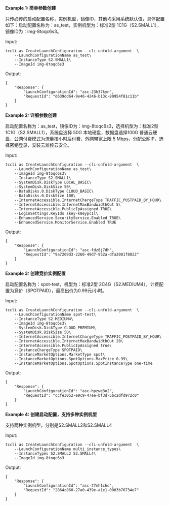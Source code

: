 **Example 1: 简单参数创建**

只传必传的启动配置名称，实例机型，镜像ID，其他均采用系统默认值，具体配置如下：启动配置名称为：as_test，实例机型为：标准2型 1C1G（S2.SMALL1），镜像ID为：img-8toqc6s3。

Input: 

```
tccli as CreateLaunchConfiguration --cli-unfold-argument  \
    --LaunchConfigurationName as_test\
    --InstanceType S2.SMALL1\
    --ImageId img-8toqc6s3
```

Output: 
```
{
    "Response": {
        "LaunchConfigurationId": "asc-23h37kyn",
        "RequestId": "d639dd64-9e46-4246-b13c-80954f81c11b"
    }
}
```

**Example 2: 详细参数创建**

启动配置名称为：as_test，镜像ID为：img-8toqc6s3，选择机型为：标准2型 1C1G（S2.SMALL1），系统盘选择 50G 本地硬盘，数据盘选择100G 普通云硬盘，公网付费模式为流量按小时后付费，外网带宽上限 5 Mbps，分配公网IP，选择密钥登录，安装云监控云安全。

Input: 

```
tccli as CreateLaunchConfiguration --cli-unfold-argument  \
    --LaunchConfigurationName as_test\
    --ImageId img-8toqc6s3\
    --InstanceType S2.SMALL1\
    --SystemDisk.DiskType LOCAL_BASIC\
    --SystemDisk.DiskSize 50\
    --DataDisks.0.DiskType CLOUD_BASIC\
    --DataDisks.0.DiskSize 100\
    --InternetAccessible.InternetChargeType TRAFFIC_POSTPAID_BY_HOUR\
    --InternetAccessible.InternetMaxBandwidthOut 5\
    --InternetAccessible.PublicIpAssigned TRUE\
    --LoginSettings.KeyIds skey-k8eypc1l\
    --EnhancedService.SecurityService.Enabled TRUE\
    --EnhancedService.MonitorService.Enabled TRUE
```

Output: 
```
{
    "Response": {
        "LaunchConfigurationId": "asc-fdz8j7dh",
        "RequestId": "9a7209d3-2260-49d7-952a-dfa2001f8822"
    }
}
```

**Example 3: 创建竞价实例配置**

启动配置名称为：spot-test，机型为：标准2型 2C4G（S2.MEDIUM4），计费配置为竞价（SPOTPAID），最高出价为0.99元/小时。

Input: 

```
tccli as CreateLaunchConfiguration --cli-unfold-argument  \
    --LaunchConfigurationName spot-test\
    --InstanceType S2.MEDIUM4\
    --ImageId img-8toqc6s3\
    --SystemDisk.DiskType CLOUD_PREMIUM\
    --SystemDisk.DiskSize 50\
    --InternetAccessible.InternetChargeType TRAFFIC_POSTPAID_BY_HOUR\
    --InternetAccessible.InternetMaxBandwidthOut 20\
    --InternetAccessible.PublicIpAssigned true\
    --InstanceChargeType SPOTPAID\
    --InstanceMarketOptions.MarketType spot\
    --InstanceMarketOptions.SpotOptions.MaxPrice 0.99\
    --InstanceMarketOptions.SpotOptions.SpotInstanceType one-time
```

Output: 
```
{
    "Response": {
        "LaunchConfigurationId": "asc-hpzwe3o2",
        "RequestId": "ccfe3052-e9c9-47ee-bf3d-5bc2dfd972c0"
    }
}
```

**Example 4: 创建启动配置，支持多种实例机型**

支持两种实例机型，分别是S2.SMALL2和S2.SMALL4

Input: 

```
tccli as CreateLaunchConfiguration --cli-unfold-argument  \
    --LaunchConfigurationName multi_instance_types\
    --InstanceTypes S2.SMALL2 S2.SMALL4\
    --ImageId img-8toqc6s3
```

Output: 
```
{
    "Response": {
        "LaunchConfigurationId": "asc-77mh1cho",
        "RequestId": "2864c860-27a0-439e-a1e1-0003b76734e7"
    }
}
```

